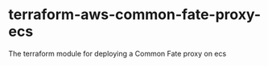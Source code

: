# terraform-aws-common-fate-proxy-ecs
The terraform module for deploying a Common Fate proxy on ecs
